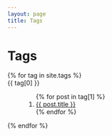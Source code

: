 ```yaml
---
layout: page
title: Tags
---
```


Tags
====

<dl>
{% for tag in site.tags %} 
    <dt>{{ tag[0] }}<a name="{{ tag[0] }}"></a></dt>
    <dd><ol>
    {% for post in tag[1] %}
        <li><a href="{{ post.url }}">{{ post.title }}</a></li>
    {% endfor %}
    </ol></dd>
{% endfor %}
</dl>
